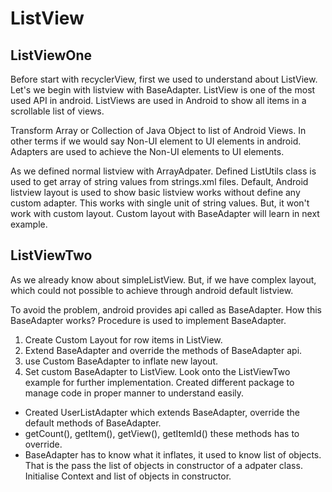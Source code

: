# ListView
## ListViewOne
Before start with recyclerView, first we used to understand about ListView. Let's we begin with listview with BaseAdapter.
ListView is one of the most used API in android. ListViews are used in Android to show all items in a scrollable list of views. 

Transform Array or Collection of Java Object to list of Android Views. In other terms if we would say Non-UI element to UI elements in android. Adapters are used to achieve the Non-UI elements to UI elements.

As we defined normal listview with ArrayAdpater. 
Defined ListUtils class is used to get array of string values from strings.xml files.
Default, Android listview layout is used to show basic listview works without define any custom adapter.
This works with single unit of string values. But, it won't work with custom layout. 
Custom layout with BaseAdapter will learn in next example.

## ListViewTwo
As we already know about simpleListView. But, if we have complex layout, which could not possible to achieve through android default
listview.

To avoid the problem, android provides api called as BaseAdapter. How this BaseAdapter works?
Procedure is used to implement BaseAdapter.
1. Create Custom Layout for row items in ListView.
2. Extend BaseAdapter and override the methods of BaseAdapter api.
3. use Custom BaseAdapter to inflate new layout.
4. Set custom BaseAdapter to ListView.
Look onto the ListViewTwo example for further implementation.
Created different package to manage code in proper manner to understand easily.
- Created UserListAdapter which extends BaseAdapter, override the default methods of BaseAdapter.
- getCount(), getItem(), getView(), getItemId() these methods has to override.
- BaseAdapter has to know what it inflates, it used to know list of objects. That is the pass the list of objects in constructor of
a adpater class. Initialise Context and list of objects in constructor.





